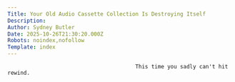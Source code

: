 ```yaml
---
Title: Your Old Audio Cassette Collection Is Destroying Itself
Description: 
Author: Sydney Butler
Date: 2025-10-26T21:30:20.000Z
Robots: noindex,nofollow
Template: index
---
```


                                            This time you sadly can't hit rewind.
                                        